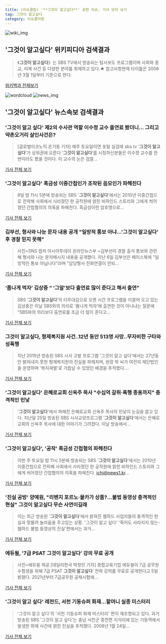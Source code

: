 ```yaml
---
title: (이슈클립) '**그것이 알고싶다**' 관련 이슈, 기사 모아 보기
tag: 그것이 알고싶다
category: 이슈클리핑
---
```

![wiki_img](https://user-images.githubusercontent.com/42597476/44503234-41136a80-a6d0-11e8-9071-6fc6418eafe4.png)
## **'**그것이 알고싶다**'** 위키피디아 검색결과
>《**그것이 알고싶다**》는 SBS TV에서 방송되는 탐사보도 프로그램이며 사회와 종교, 미제 사건 등 다양한 분야를 취재하고 있다.★ 참고사항현재 타이틀은 2008년 3월 1일부터 기준으로 한다.

<a href="https://ko.wikipedia.org/wiki/그것이 알고싶다" target="_blank">위키백과 전체보기</a>

![wordcloud](https://s3.ap-northeast-2.amazonaws.com/lyrics101-wordcloud/2018-09-07-1536305150.png)
![news_img](https://user-images.githubusercontent.com/42597476/44507050-1206f400-a6e4-11e8-8d98-7ffbfebb353f.png)
## **'**그것이 알고싶다**'** 뉴스속보 검색결과
### '그것이 알고 싶다' 제2의 수사관 역할 이수정 교수 출연료 봤더니... 그리고 약촌오거리 살인사건은?

>[글로벌이코노믹 온기동 기자] 매주 토요일이면 포털 실검에 sbs tv ‘**그것이 알고싶다**’가 상위권에 오른다 ‘**그것이 알고싶다**’를 시청하신분들은 이수정 교수를 한번이라도 봤을 것이다. 이 교수의 눈은 검찰...

<a href="http://www.g-enews.com/ko-kr/news/article/news_all/2018090715034995664e4869c120_1/article.html" target="_blank">기사 전체 보기</a>

### '**그것이 알고싶다**' 흑금성 이중간첩인가 조작된 음모인가 파헤친다

>8일 밤 11시 5분에 방송되는 SBS '**그것이 알고싶다**'에서는 2010년 이중간첩으로 전락해 사회에서 사라졌던 한 공작원에 얽힌 비하인드 스토리와 그에게 씌어졌던 간첩혐의의 의혹을 파헤친다. 흑금성이란 암호명으로...

<a href="http://daily.hankooki.com/lpage/entv/201809/dh20180907153739139030.htm" target="_blank">기사 전체 보기</a>

### 김부선, 형사와 나눈 문자 내용 공개 "일방적 통보 아냐…'**그것이 알고싶다**' 후 경찰 믿지 못해"

>사진=SNS 캡처 아시아투데이 온라인뉴스부 =김부선이 경찰 출석 통보와 관련해 형사와 나눈 문자메시지 내용을 공개했다. 지난 6일 김부선은 페이스북에 "일방적인 통보 아닙니다"라며 "담당형사 전화연결이 안되...

<a href="http://www.asiatoday.co.kr/view.php?key=20180907000831188" target="_blank">기사 전체 보기</a>

### ‘폼나게 먹자’ 김상중 “ ‘그알’보다 출연료 많이 준다고 해서 출연”

>SBS ‘**그것이 알고싶다**’의 터주대감으로 오랜 시간 프로그램을 이끌어 오고 있는 김상중은 이날 SBS와의 의리로 ‘폼나게 먹자’에 출연한 것이 아니냐는 질문에 “SBS와의 의리보다 출연료를 조금 더 많이 준다고...

<a href="http://star.hankookilbo.com/News/Read/4377b9ed06074187b54a7eca3b13dd7c" target="_blank">기사 전체 보기</a>

### **그것이 알고싶다**, 형제복지원 사건..12년 동안 513명 사망..무자비한 구타와 성폭행

>지난 2015년 방송된 SBS 시사 고발 프로그램 '그것이 알고 싶다'에서는 27년동안 밝혀내지 못한 형제복지원의 진실을 파헤치며, 원장 박 씨가 여전히 재단법인을 운영하며 '복지재벌'로 거듭날 수 있었던 배경을 추적했다....

<a href="http://www.polinews.co.kr/news/article.html?no=366561" target="_blank">기사 전체 보기</a>

### '**그것이 알고싶다**' 은혜로교회 신옥주 목사 "수십억 갈취·폭행 종용까지" 충격적인 민낯

>'**그것이 알고싶다**'에서 파헤친 은혜로교회 신옥주 목사의 민낯이 눈길을 끌고 있다. 지난달 25일 방송된 SBS 시사교양프로그램 '**그것이 알고싶다**'에서는 은혜로교회의 신옥주 목사에 대한 이야기가 그려졌다. 이날 방송에서...

<a href="http://www.starseoultv.com/news/articleView.html?idxno=506424" target="_blank">기사 전체 보기</a>

### '**그것이 알고싶다**', '공작' 흑금성 간첩혐의 파헤친다

>이번 주 토요일 밤 11시 5분에 방송되는 SBS '**그것이 알고싶다**'에서는 2010년 이중간첩으로 전락해 사회에서 사라졌던 한 공작원에 얽힌 비하인드 스토리와 그에게 씌어졌던 간첩혐의의 의혹을 파헤친다. ichi@news1.kr...

<a href="http://news1.kr/articles/?3418783" target="_blank">기사 전체 보기</a>

### '진실 공방' 양예원, "리벤지 포르노·몰카가 상품?…불법 동영상 충격적인 현실" **그것이 알고싶다** 무슨 사연이길래

>이는 최근 방송된 '**그것이 알고싶다**'에서 밝혀진 웹하드 사업자들의 충격적인 현실과 맞물려 놀라움을 주고있는 상황. '그것이 알고 싶다' '죽어도 사라지지 않는-웹하드 불법 동영상의 진실'편에서는 과거...

<a href="http://www.kns.tv/news/articleView.html?idxno=467046" target="_blank">기사 전체 보기</a>

### 에듀윌, '7급 PSAT **그것이 알고싶다**’ 강의 무료 공개

>사진=에듀윌 제공 [데일리한국 박창민 기자] 종합교육기업 에듀윌이 7급 공무원 수험생을 위해 7급 PSAT **그것이 알고싶다**’ 전략 강의를 무료로 공개한다고 5일 밝혔다. 2021년부터 7급공무원 공채시험에...

<a href="http://daily.hankooki.com/lpage/economy/201809/dh20180905171400138080.htm" target="_blank">기사 전체 보기</a>

### '그것이 알고 싶다' 레전드, 서천 기동슈퍼 화재…할머니 실종 미스터리

>'그것이 알고 싶다'의 '서천 기동슈퍼 화재 미스터리' 편이 재조명되고 있다. 과거 방송된 SBS '그것이 알고 싶다'는 충남 서천군 종천면 지석리에 있는 기동역에서 발생한 화재 사건에 얽힌 진실을 추적했다. 2008년 1월 24일...

<a href="http://www.topstarnews.net/news/articleView.html?idxno=477334" target="_blank">기사 전체 보기</a>



